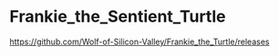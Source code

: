 # Frankie_the_Sentient_Turtle

https://github.com/Wolf-of-Silicon-Valley/Frankie_the_Turtle/releases
